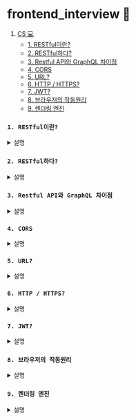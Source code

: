 # frontend_interview 🎤

1. [CS 💻 ](#RESTful이란?)   
    - [1. RESTful이란?](#RESTful이란?)   
    - [2. RESTful하다?](#RESTful하다?)
    - [3. Restful API와 GraphQL 차이점](#Restful-API와-GraphQL-차이점)
    - [4. CORS](#CORS)
    - [5. URL?](#URL?)
    - [6. HTTP / HTTPS?](#HTTP-/-HTTPS?)
    - [7. JWT?](#JWT?)
    - [8. 브라우저의 작동원리](#브라우저의-작동원리)
    - [9. 렌더링 엔진](#렌더링-엔진)

### `1. RESTful이란?`
<details>
<summary>설명</summary>
REST(REpresentational State Transfer)ful API는 HTTP 통신에서 어떤 차원에 대한 CRUD 요청을 Resource와 Method로 표현하여 특정한 형태로 전달하는 방식<br/>
<br/>
RESTful API는 아래와 같다.<br/>
- Resource(자원, URI)<br/>
- Method(요청 방식, GET or POST 등)<br/>
- Representation of Resource(자원의 형태, JSON or XML 등)

---

**CRUD Operation**<br/>
1. Create : 생성(POST)<br/>
2. Read : 조회(GET)<br/>
3. Update : 수정(PUT)<br/>
4. Delete : 삭제(DELETE)<br/>
5. HEAD: header 정보 조회(HEAD)
</details>

### `2. RESTful하다?`

<details>
<summary>설명</summary>
많은 API 개발자들은 RESTful한 API란, ‘각 구성요소들의 역할이 완벽하게 분리되어 있는 것’ 이라고 한다. URI는 각 리소스(자원)를 명확하게 인식할 수 있도록 용이한 표현방식을 가져야 하며, 각 리소스에 대한 행위(메소드)를 HTTP 메소드를 이용하여 Uniform(일관성)하게 정의할 수 있어야 한다. 
</details>

### `3. Restful API와 GraphQL 차이점`

<details>
<summary>설명</summary>
RESTful API 는 Resource 마다 하나의 Endpoint 를 가지고, 그 Endpoint 에서 그 Resource 에 대한 거의 모든 것을 담당한다. 반면, GraphQL 은 전체 API 를 위해서 단 하나의 Endpoint 만을 사용한다. <br/>
<br/>
Restful API 는 하나의 Endpoint 에서 돌려줄 수 있는 응답의 구조가 정해져 있는 경우가 많다. 반면, GraphQL 은 사용자가 응답의 구조를 자신이 원하는 방식으로 바꿀 수 있다.

---
**GraphQL?**

GraphQL 은 Graph Query Language 의 줄임말이다.

GraphQL 은 Query Language 중에서도 **Server API 를 통해 정보를 주고받기 위해 사용하는 Query Language** 이다.

```
Restful API 로는 다양한 기종에서 필요한 정보들을 일일히 구현하는 것이 힘들었다. 
예를 들어 IOS 와 Android 에서 필요한 정보들이 조금씩 달랐고, 그 다른 부분마다 API를 구현하는 것이 힘들었다.
```

</details>

### `4. CORS`

<details><summary>설명
</summary>

Cross-Origin Resource Sharing(CORS)은 추가적인 HTTP header를 사용해서 애플리케이션이 다른 origin의 리소스에 접근할 수 있도록 하는 메커니즘을 말 한다. 하지만 다른 origin에서 내 리소스에 함부로 접근하지 못하게 하기 위해 사용된다.

</details>

### `5. URL?`

<details><summary>설명
</summary>

네트워크 상에서 자원이 어디 있는지를 알려주기 위한 규약 

![url](https://user-images.githubusercontent.com/64053930/145674613-3725786d-dd58-402c-9d94-4310f0bf370c.png)<br/>
(이미지 출처: https://beomy.github.io/tech/browser/cors/)
</details>

### `6. HTTP / HTTPS?`

<details><summary>설명
</summary>

- http?<br/>
    서버/클라이언트 모델을 따라 데이터를 주고 받기 위한 프로토콜
    
- https?<br/>
    HTTP에 데이터 암호화가 추가된 프로토콜

</details>

### `7. JWT?`

<details><summary>설명
</summary>

선택적 서명 및 선택적 암호화를 사용하여 데이터를 만들기 위한 인터넷 표준으로, 페이로드는 몇몇 클레임(claim) 표명(assert)을 처리하는 JSON을 보관하고 있다. 토큰은 비공개 시크릿 키 또는 공개/비공개 키를 사용하여 서명된다.

JSON 객체를 사용해 입장권을 발급해준다고 생각하면 된다.

</details>

### `8. 브라우저의 작동원리`

<details><summary>설명
</summary>

웹 브라우저가 웹 서버에 필요한 자원(웹 페이지)을 요청하면 서버는 응답하고 웹 브라우저는 이를 해석한 후 사용자(Client)에게 보여준다. 보통 자원은 HTML 문서지만 PDF, 이미지 등 다양한 형태일 수 있다.

![image](https://user-images.githubusercontent.com/64053930/145927721-8f12b961-f1c7-4a5f-8732-8b6974e3fed8.png)
(이미지 출처: https://d2.naver.com/helloworld/59361)

</details>

### `9. 렌더링 엔진`

<details><summary>설명
</summary>

> 렌더링 엔진은 HTML, XML, 이미지 등 요청받은 내용을 브라우저 화면에 표시하는 엔진

각 브라우저마다 렌더링 엔진이 다르기 때문에 같은 페이지가 다르게 보이는 경우가 있다.


```
-moz-border-radius: 1em; // 파이어폭스 브라우저에 적용
-ms-border-radius: 2em; // 익스플로어에 적용, 보통 생략
-o-border-radius: 3em; // 오페라에 적용
-webkit-border-radius: 4em; // 구글, 사파리 브라우저에 적용
```

렌더링 엔진의 종류는 아래와 같다.

- Blink - 크롬, 오페라
- Webkit - 사파리
- Trident - 익스플로어
-  EdgeHTML - 마이크로소프트 엣지

*Blink는 구글이 Webkit을 대체하기 위해 자체적으로 개발한 엔진*

렌더링 엔진은 좀 더 나은 사용자 경험을 위해 가능하면 빠르게 내용을 표시그래서 일련의 과정들이 동기적으로 진행되지 않습니다. HTML을 파싱 할 때까지 기다리지 않고 렌더 트리 배치와 그리기 과정을 시작
</details>
